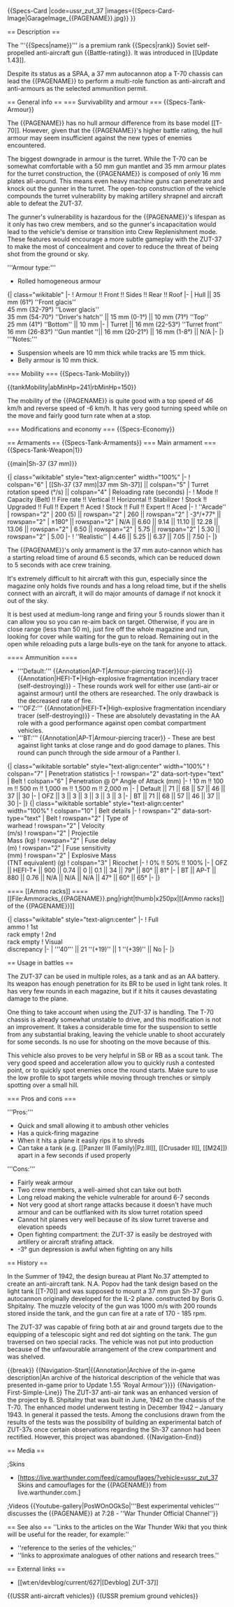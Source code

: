 {{Specs-Card
|code=ussr_zut_37
|images={{Specs-Card-Image|GarageImage_{{PAGENAME}}.jpg}}
}}

== Description ==
<!-- ''In the description, the first part should be about the history of the creation and combat usage of the vehicle, as well as its key features. In the second part, tell the reader about the ground vehicle in the game. Insert a screenshot of the vehicle, so that if the novice player does not remember the vehicle by name, he will immediately understand what kind of vehicle the article is talking about.'' -->
The '''{{Specs|name}}''' is a premium rank {{Specs|rank}} Soviet self-propelled anti-aircraft gun {{Battle-rating}}. It was introduced in [[Update 1.43]].

Despite its status as a SPAA, a 37 mm autocannon atop a T-70 chassis can lead the {{PAGENAME}} to perform a multi-role function as anti-aircraft and anti-armours as the selected ammunition permit.

== General info ==
=== Survivability and armour ===
{{Specs-Tank-Armour}}
<!-- ''Describe armour protection. Note the most well protected and key weak areas. Appreciate the layout of modules as well as the number and location of crew members. Is the level of armour protection sufficient, is the placement of modules helpful for survival in combat? If necessary use a visual template to indicate the most secure and weak zones of the armour.'' -->
The {{PAGENAME}} has no hull armour difference from its base model [[T-70]]. However, given that the {{PAGENAME}}'s higher battle rating, the hull armour may seem insufficient against the new types of enemies encountered.

The biggest downgrade in armour is the turret. While the T-70 can be somewhat comfortable with a 50 mm gun mantlet and 35 mm armour plates for the turret construction, the {{PAGENAME}} is composed of only 16 mm plates all-around. This means even heavy machine guns can penetrate and knock out the gunner in the turret. The open-top construction of the vehicle compounds the turret vulnerability by making artillery shrapnel and aircraft able to defeat the ZUT-37.

The gunner's vulnerability is hazardous for the {{PAGENAME}}'s lifespan as it only has two crew members, and so the gunner's incapacitation would lead to the vehicle's demise or transition into Crew Replenishment mode. These features would encourage a more subtle gameplay with the ZUT-37 to make the most of concealment and cover to reduce the threat of being shot from the ground or sky.

'''Armour type:'''

* Rolled homogeneous armour

{| class="wikitable"
|-
! Armour !! Front !! Sides !! Rear !! Roof
|-
| Hull || 35 mm (61°) ''Front glacis'' <br> 45 mm (32-79°) ''Lower glacis'' <br> 35 mm (54-70°) ''Driver's hatch'' || 15 mm (0-1°) || 10 mm (71°) ''Top'' <br> 25 mm (41°) ''Bottom'' || 10 mm
|-
| Turret || 16 mm (22-53°) ''Turret front'' <br> 16 mm (26-83°) ''Gun mantlet ''|| 16 mm (20-21°) || 16 mm (1-8°) || N/A
|-
|}
'''Notes:'''

* Suspension wheels are 10 mm thick while tracks are 15 mm thick.
* Belly armour is 10 mm thick.

=== Mobility ===
{{Specs-Tank-Mobility}}
<!-- ''Write about the mobility of the ground vehicle. Estimate the specific power and manoeuvrability, as well as the maximum speed forwards and backwards.'' -->

{{tankMobility|abMinHp=241|rbMinHp=150}}

The mobility of the {{PAGENAME}} is quite good with a top speed of 46 km/h and reverse speed of -6 km/h. It has very good turning speed while on the move and fairly good turn rate when at a stop.

=== Modifications and economy ===
{{Specs-Economy}}

== Armaments ==
{{Specs-Tank-Armaments}}
=== Main armament ===
{{Specs-Tank-Weapon|1}}
<!-- ''Give the reader information about the characteristics of the main gun. Assess its effectiveness in a battle based on the reloading speed, ballistics and the power of shells. Do not forget about the flexibility of the fire, that is how quickly the cannon can be aimed at the target, open fire on it and aim at another enemy. Add a link to the main article on the gun: <code><nowiki>{{main|Name of the weapon}}</nowiki></code>. Describe in general terms the ammunition available for the main gun. Give advice on how to use them and how to fill the ammunition storage.'' -->
{{main|Sh-37 (37 mm)}}

{| class="wikitable" style="text-align:center" width="100%"
|-
! colspan="6" | [[Sh-37 (37 mm)|37 mm Sh-37]] || colspan="5" | Turret rotation speed (°/s) || colspan="4" | Reloading rate (seconds)
|-
! Mode !! Capacity (Belt) !! Fire rate !! Vertical !! Horizontal !! Stabilizer
! Stock !! Upgraded !! Full !! Expert !! Aced
! Stock !! Full !! Expert !! Aced
|-
! ''Arcade''
| rowspan="2" | 200 (5) || rowspan="2" | 260 || rowspan="2" | -3°/+77° || rowspan="2" | ±180° || rowspan="2" | N/A || 6.60 || 9.14 || 11.10 || 12.28 || 13.06 || rowspan="2" | 6.50 || rowspan="2" | 5.75 || rowspan="2" | 5.30 || rowspan="2" | 5.00
|-
! ''Realistic''
| 4.46 || 5.25 || 6.37 || 7.05 || 7.50
|-
|}

The {{PAGENAME}}'s only armament is the 37 mm auto-cannon which has a starting reload time of around 6.5 seconds, which can be reduced down to 5 seconds with ace crew training.

It's extremely difficult to hit aircraft with this gun, especially since the magazine only holds five rounds and has a long reload time, but if the shells connect with an aircraft, it will do major amounts of damage if not knock it out of the sky.

It is best used at medium-long range and firing your 5 rounds slower than it can allow you so you can re-aim back on target. Otherwise, if you are in close range (less than 50 m), just fire off the whole magazine and run, looking for cover while waiting for the gun to reload. Remaining out in the open while reloading puts a large bulls-eye on the tank for anyone to attack.

==== Ammunition ====

* '''Default:''' {{Annotation|AP-T|Armour-piercing tracer}}{{-}}{{Annotation|HEFI-T*|High-explosive fragmentation incendiary tracer (self-destroying)}} - These rounds work well for either use (anti-air or against armour) until the others are researched. The only drawback is the decreased rate of fire.
* '''OFZ:''' {{Annotation|HEFI-T*|High-explosive fragmentation incendiary tracer (self-destroying)}} - These are absolutely devastating in the AA role with a good  performance against open combat compartment vehicles.
* '''BT:''' {{Annotation|AP-T|Armour-piercing tracer}} - These are best against light tanks at close range and do good damage to planes. This round can punch through the side armour of a Panther I.

{| class="wikitable sortable" style="text-align:center" width="100%"
! colspan="7" | Penetration statistics
|-
! rowspan="2" data-sort-type="text" | Belt
! colspan="6" | Penetration @ 0° Angle of Attack (mm)
|-
! 10 m !! 100 m !! 500 m !! 1,000 m !! 1,500 m !! 2,000 m
|-
| Default || 71 || 68 || 57 || 46 || 37 || 30
|-
| OFZ || 3 || 3 || 3 || 3 || 3 || 3
|-
| BT || 71 || 68 || 57 || 46 || 37 || 30
|-
|}
{| class="wikitable sortable" style="text-align:center" width="100%"
! colspan="10" | Belt details
|-
! rowspan="2" data-sort-type="text" | Belt
! rowspan="2" | Type of<br>warhead
! rowspan="2" | Velocity<br>(m/s)
! rowspan="2" | Projectile<br>Mass (kg)
! rowspan="2" | Fuse delay<br>(m)
! rowspan="2" | Fuse sensitivity<br>(mm)
! rowspan="2" | Explosive Mass<br>(TNT equivalent) (g)
! colspan="3" | Ricochet
|-
! 0% !! 50% !! 100%
|-
| OFZ || HEFI-T* || 900 || 0.74 || 0 || 0.1 || 34 || 79° || 80° || 81°
|-
| BT || AP-T || 880 || 0.76 || N/A || N/A || N/A || 47° || 60° || 65°
|-
|}

==== [[Ammo racks]] ====
[[File:Ammoracks_{{PAGENAME}}.png|right|thumb|x250px|[[Ammo racks]] of the {{PAGENAME}}]]
<!--'''Last updated:'''-->
{| class="wikitable" style="text-align:center"
|-
! Full<br>ammo
! 1st<br>rack empty
! 2nd<br>rack empty
! Visual<br>discrepancy
|-
| '''40''' || 21&nbsp;''(+19)'' || 1&nbsp;''(+39)'' || No
|-
|}

== Usage in battles ==
<!-- ''Describe the tactics of playing in the vehicle, the features of using vehicles in the team and advice on tactics. Refrain from creating a "guide" - do not impose a single point of view but instead give the reader food for thought. Describe the most dangerous enemies and give recommendations on fighting them. If necessary, note the specifics of the game in different modes (AB, RB, SB).'' -->

The ZUT-37 can be used in multiple roles, as a tank and as an AA battery. Its weapon has enough penetration for its BR to be used in light tank roles. It has very few rounds in each magazine, but if it hits it causes devastating damage to the plane.

One thing to take account when using the ZUT-37 is handling. The T-70 chassis is already somewhat unstable to drive, and this modification is not an improvement. It takes a considerable time for the suspension to settle from any substantial braking, leaving the vehicle unable to shoot accurately for some seconds. Is no use for shooting on the move because of this.

This vehicle also proves to be very helpful in SB or RB as a scout tank. The very good speed and acceleration allow you to quickly rush a contested point, or to quickly spot enemies once the round starts. Make sure to use the low profile to spot targets while moving through trenches or simply spotting over a small hill.

=== Pros and cons ===
<!-- ''Summarise and briefly evaluate the vehicle in terms of its characteristics and combat effectiveness. Mark its pros and cons in a bulleted list. Try not to use more than 6 points for each of the characteristics. Avoid using categorical definitions such as "bad", "good" and the like - use substitutions with softer forms such as "inadequate" and "effective".'' -->

'''Pros:'''

* Quick and small allowing it to ambush other vehicles
* Has a quick-firing magazine
* When it hits a plane it easily rips it to shreds
* Can take a tank (e.g. [[Panzer III (Family)|Pz.III]], [[Crusader II]], [[M24]]) apart in a few seconds if used properly

'''Cons:'''

* Fairly weak armour
* Two crew members, a well-aimed shot can take out both
* Long reload making the vehicle vulnerable for around 6-7 seconds
* Not very good at short range attacks because it doesn't have much armour and can be outflanked with its slow turret rotation speed
* Cannot hit planes very well because of its slow turret traverse and elevation speeds
* Open fighting compartment: the ZUT-37 is easily be destroyed with artillery or aircraft strafing attack.
* -3° gun depression is awful when fighting on any hills

== History ==
<!-- ''Describe the history of the creation and combat usage of the vehicle in more detail than in the introduction. If the historical reference turns out to be too long, take it to a separate article, taking a link to the article about the vehicle and adding a block "/History" (example: <nowiki>https://wiki.warthunder.com/(Vehicle-name)/History</nowiki>) and add a link to it here using the <code>main</code> template. Be sure to reference text and sources by using <code><nowiki><ref></ref></nowiki></code>, as well as adding them at the end of the article with <code><nowiki><references /></nowiki></code>. This section may also include the vehicle's dev blog entry (if applicable) and the in-game encyclopedia description (under <code><nowiki>=== In-game description ===</nowiki></code>, also if applicable).'' -->
In the Summer of 1942, the design bureau at Plant No.37 attempted to create an anti-aircraft tank. N.A. Popov had the tank design based on the light tank [[T-70]] and was supposed to mount a 37 mm gun Sh-37 gun autocannon originally developed for the IL-2 plane. constructed by Boris G. Shpitalny. The muzzle velocity of the gun was 1000 m/s with 200 rounds stored inside the tank, and the gun can fire at a rate of 170 - 185 rpm.

The ZUT-37 was capable of firing both at air and ground targets due to the equipping of a telescopic sight and red dot sighting on the tank. The gun traversed on two special racks. The vehicle was not put into production because of the unfavourable arrangement of the crew compartment and was shelved.

{{break}}
{{Navigation-Start|{{Annotation|Archive of the in-game description|An archive of the historical description of the vehicle that was presented in-game prior to Update 1.55 'Royal Armour'}}}}
{{Navigation-First-Simple-Line}}
The ZUT-37 anti-air tank was an enhanced version of the project by B. Shpitalny that was built in June, 1942 on the chassis of the T-70. The enhanced model underwent testing in December 1942 – January 1943. In general it passed the tests. Among the conclusions drawn from the results of the tests was the possibility of building an experimental batch of ZUT-37s once certain observations regarding the Sh-37 cannon had been rectified. However, this project was abandoned.
{{Navigation-End}}

== Media ==
<!-- ''Excellent additions to the article would be video guides, screenshots from the game, and photos.'' -->

;Skins
* [https://live.warthunder.com/feed/camouflages/?vehicle=ussr_zut_37 Skins and camouflages for the {{PAGENAME}} from live.warthunder.com.]

;Videos
{{Youtube-gallery|PosWOnOGkSo|'''Best experimental vehicles''' discusses the {{PAGENAME}} at 7:28 - ''War Thunder Official Channel''}}

== See also ==
''Links to the articles on the War Thunder Wiki that you think will be useful for the reader, for example:''

* ''reference to the series of the vehicles;''
* ''links to approximate analogues of other nations and research trees.''

== External links ==
<!-- ''Paste links to sources and external resources, such as:''
* ''topic on the official game forum;''
* ''other literature.'' -->

* [[wt:en/devblog/current/627|[Devblog] ZUT-37]]

{{USSR anti-aircraft vehicles}}
{{USSR premium ground vehicles}}